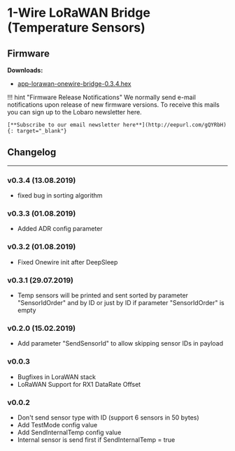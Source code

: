 # 1-Wire LoRaWAN Bridge (Temperature Sensors)

## Firmware

**Downloads:**

* [app-lorawan-onewire-bridge-0.3.4.hex](firmware/app-lorawan-onewire-bridge-0.3.4.hex)

!!! hint "Firmware Release Notifications"
    We normally send e-mail notifications upon release of new firmware versions. To receive this mails you can sign up
    to the Lobaro newsletter here.
    
    [**Subscribe to our email newsletter here**](http://eepurl.com/gQYRbH){: target="_blank"} 
    

## Changelog
--------------------
### v0.3.4 (13.08.2019)

* fixed bug in sorting algorithm

### v0.3.3 (01.08.2019)

* Added ADR config parameter

### v0.3.2 (01.08.2019)

* Fixed Onewire init after DeepSleep

### v0.3.1 (29.07.2019)

* Temp sensors will be printed and sent sorted by parameter "SensorIdOrder" and by ID or just by ID if parameter "SensorIdOrder" is empty

### v0.2.0 (15.02.2019)
* Add parameter "SendSensorId" to allow skipping sensor IDs in payload

### v0.0.3
* Bugfixes in LoraWAN stack
* LoRaWAN Support for RX1 DataRate Offset

### v0.0.2
* Don't send sensor type with ID (support 6 sensors in 50 bytes)
* Add TestMode config value
* Add SendInternalTemp config value
* Internal sensor is send first if SendInternalTemp = true